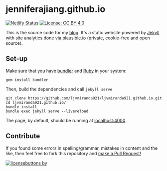 # jenniferajiang.github.io

[![Netlify Status](https://api.netlify.com/api/v1/badges/4b3d2934-2e6c-4bd3-876f-40f9a8655af7/deploy-status)](https://app.netlify.com/sites/jenniferajiang/deploys)
[![License: CC BY 4.0](https://img.shields.io/badge/license-CC%20BY%204.0-blue.svg)](https://creativecommons.org/licenses/by/4.0/)

This is the source code for my [blog](https://ljvmiranda921.github.io). It's a
static website powered by [Jekyll](https://jekyllrb.com/) with site analytics
done via [plausible.io](https://plausible.io/jenniferajiang.github.io) (private,
cookie-free and open source).

## Set-up

Make sure that you have [bundler](https://bundler.io/) and
[Ruby](https://www.ruby-lang.org/en/news/2019/12/25/ruby-2-7-0-released/) in
your system:

```shell
gem install bundler
```

Then, build the dependencies and call `jekyll serve`

```shell
git clone https://github.com/ljvmiranda921/ljvmiranda921.github.io.git 
cd ljvmiranda921.github.io/
bundle install
bundle exec jekyll serve --livereload
```

The page, by default, should be running at [localhost:4000](localhost:4000)

## Contribute

If you found some errors in spelling/grammar, mistakes in content and the like, then feel
free to fork this repository and [make a Pull Request!](https://help.github.com/articles/creating-a-pull-request/)

[![licensebuttons by](https://licensebuttons.net/l/by/3.0/88x31.png)](https://creativecommons.org/licenses/by/4.0)
